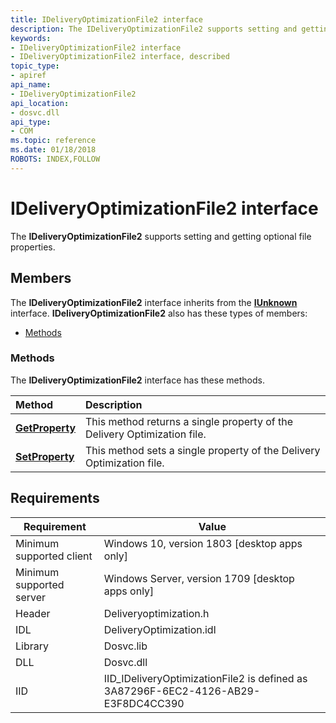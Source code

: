 ```yaml
---
title: IDeliveryOptimizationFile2 interface
description: The IDeliveryOptimizationFile2 supports setting and getting optional file properties. 
keywords:
- IDeliveryOptimizationFile2 interface
- IDeliveryOptimizationFile2 interface, described
topic_type:
- apiref
api_name:
- IDeliveryOptimizationFile2
api_location:
- dosvc.dll
api_type:
- COM
ms.topic: reference
ms.date: 01/18/2018
ROBOTS: INDEX,FOLLOW
---
```


# IDeliveryOptimizationFile2 interface

The **IDeliveryOptimizationFile2** supports setting and getting optional file properties. 

## Members

The **IDeliveryOptimizationFile2** interface inherits from the [**IUnknown**](/windows/desktop/api/unknwn/nn-unknwn-iunknown) interface. **IDeliveryOptimizationFile2** also has these types of members:

- [Methods](#methods)

### Methods

The **IDeliveryOptimizationFile2** interface has these methods.

| Method                                                 | Description                                                  |
|:-------------------------------------------------------|:-------------------------------------------------------------|
| [**GetProperty**](ideliveryoptimizationfile2-getproperty.md)  | This method returns a single property of the Delivery Optimization file. |
| [**SetProperty**](ideliveryoptimizationfile2-setproperty.md)  | This method sets a single property of the Delivery Optimization file.    |

## Requirements

| Requirement | Value |
|-------------------------------|-----------------------------------------------------------------------------------|
| Minimum supported client      | Windows 10, version 1803 \[desktop apps only\]                                    |
| Minimum supported server      | Windows Server, version 1709 \[desktop apps only\]                                |
| Header                        | Deliveryoptimization.h                                                            |
| IDL                           | DeliveryOptimization.idl                                                          |
| Library                       | Dosvc.lib                                                                         |
| DLL                           | Dosvc.dll                                                                         |
| IID                           | IID_IDeliveryOptimizationFile2 is defined as 3A87296F-6EC2-4126-AB29-E3F8DC4CC390 |
